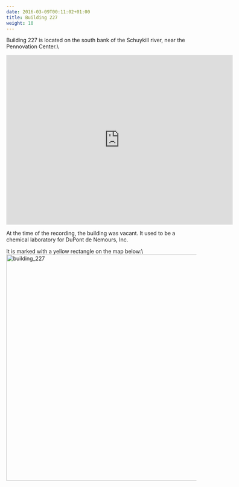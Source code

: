 ```yaml
---
date: 2016-03-09T00:11:02+01:00
title: Building 227
weight: 10
---
```

<a name="building_227"/></a>

Building 227 is located on the south bank of the Schuykill river, near
the Pennovation Center.\\
<iframe
src="https://www.google.com/maps/embed?pb=!1m18!1m12!1m3!1d3058.9588766687916!2d-75.20373012084119!3d39.94230951616123!2m3!1f0!2f0!3f0!3m2!1i1024!2i768!4f13.1!3m3!1m2!1s0x89c6c6604b976e85%3A0xf1832c05f0e57070!2sPennovation%20Center!5e0!3m2!1sen!2sus!4v1569326713364!5m2!1sen!2sus"
width="600" height="450" frameborder="0" style="border:0;"
allowfullscreen=""></iframe>

At the time of the recording, the building was vacant. It used to be a
chemical laboratory for DuPont de Nemours, Inc.

It is marked with a
yellow rectangle on the map below:\\
[<img src="../building_227_satellite.jpg" alt="building_227" style="width:600px;"/>](https://goo.gl/maps/4xeChqEq5wejbFsV9)
